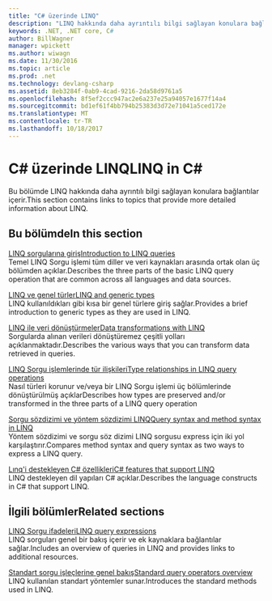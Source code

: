 ```yaml
---
title: "C# üzerinde LINQ"
description: "LINQ hakkında daha ayrıntılı bilgi sağlayan konulara bağlantılar."
keywords: .NET, .NET core, C#
author: BillWagner
manager: wpickett
ms.author: wiwagn
ms.date: 11/30/2016
ms.topic: article
ms.prod: .net
ms.technology: devlang-csharp
ms.assetid: 8eb3284f-0ab9-4cad-9216-2da58d9761a5
ms.openlocfilehash: 8f5ef2ccc947ac2e6a237e25a94057e1677f14a4
ms.sourcegitcommit: bd1ef61f4bb794b25383d3d72e71041a5ced172e
ms.translationtype: MT
ms.contentlocale: tr-TR
ms.lasthandoff: 10/18/2017
---
```

# <a name="linq-in-c"></a><span data-ttu-id="ca41e-104">C# üzerinde LINQ</span><span class="sxs-lookup"><span data-stu-id="ca41e-104">LINQ in C#</span></span>
<span data-ttu-id="ca41e-105">Bu bölümde LINQ hakkında daha ayrıntılı bilgi sağlayan konulara bağlantılar içerir.</span><span class="sxs-lookup"><span data-stu-id="ca41e-105">This section contains links to topics that provide more detailed information about LINQ.</span></span>  
  
## <a name="in-this-section"></a><span data-ttu-id="ca41e-106">Bu bölümde</span><span class="sxs-lookup"><span data-stu-id="ca41e-106">In this section</span></span>  
 [<span data-ttu-id="ca41e-107">LINQ sorgularına giriş</span><span class="sxs-lookup"><span data-stu-id="ca41e-107">Introduction to LINQ queries</span></span>](../programming-guide/concepts/linq/introduction-to-linq-queries.md)  
 <span data-ttu-id="ca41e-108">Temel LINQ Sorgu işlemi tüm diller ve veri kaynakları arasında ortak olan üç bölümden açıklar.</span><span class="sxs-lookup"><span data-stu-id="ca41e-108">Describes the three parts of the basic LINQ query operation that are common across all languages and data sources.</span></span>  
  
 [<span data-ttu-id="ca41e-109">LINQ ve genel türler</span><span class="sxs-lookup"><span data-stu-id="ca41e-109">LINQ and generic types</span></span>](../programming-guide/concepts/linq/linq-and-generic-types.md)  
 <span data-ttu-id="ca41e-110">LINQ kullanıldıkları gibi kısa bir genel türlere giriş sağlar.</span><span class="sxs-lookup"><span data-stu-id="ca41e-110">Provides a brief introduction to generic types as they are used in LINQ.</span></span>  
  
 [<span data-ttu-id="ca41e-111">LINQ ile veri dönüştürmeler</span><span class="sxs-lookup"><span data-stu-id="ca41e-111">Data transformations with LINQ</span></span>](../programming-guide/concepts/linq/data-transformations-with-linq.md)  
 <span data-ttu-id="ca41e-112">Sorgularda alınan verileri dönüştüremez çeşitli yolları açıklanmaktadır.</span><span class="sxs-lookup"><span data-stu-id="ca41e-112">Describes the various ways that you can transform data retrieved in queries.</span></span>  
  
 [<span data-ttu-id="ca41e-113">LINQ Sorgu işlemlerinde tür ilişkileri</span><span class="sxs-lookup"><span data-stu-id="ca41e-113">Type relationships in LINQ query operations</span></span>](../programming-guide/concepts/linq/type-relationships-in-linq-query-operations.md)  
 <span data-ttu-id="ca41e-114">Nasıl türleri korunur ve/veya bir LINQ Sorgu işlemi üç bölümlerinde dönüştürülmüş açıklar</span><span class="sxs-lookup"><span data-stu-id="ca41e-114">Describes how types are preserved and/or transformed in the three parts of a LINQ query operation</span></span>  
  
 [<span data-ttu-id="ca41e-115">Sorgu sözdizimi ve yöntem sözdizimi LINQ</span><span class="sxs-lookup"><span data-stu-id="ca41e-115">Query syntax and method syntax in LINQ</span></span>](../programming-guide/concepts/linq/query-syntax-and-method-syntax-in-linq.md)  
 <span data-ttu-id="ca41e-116">Yöntem sözdizimi ve sorgu söz dizimi LINQ sorgusu express için iki yol karşılaştırır.</span><span class="sxs-lookup"><span data-stu-id="ca41e-116">Compares method syntax and query syntax as two ways to express a LINQ query.</span></span>  
  
 [<span data-ttu-id="ca41e-117">Lınq'i destekleyen C# özellikleri</span><span class="sxs-lookup"><span data-stu-id="ca41e-117">C# features that support LINQ</span></span>](../programming-guide/concepts/linq/features-that-support-linq.md)  
 <span data-ttu-id="ca41e-118">LINQ destekleyen dil yapıları C# açıklar.</span><span class="sxs-lookup"><span data-stu-id="ca41e-118">Describes the language constructs in C# that support LINQ.</span></span>  
   
## <a name="related-sections"></a><span data-ttu-id="ca41e-119">İlgili bölümler</span><span class="sxs-lookup"><span data-stu-id="ca41e-119">Related sections</span></span>  
 [<span data-ttu-id="ca41e-120">LINQ Sorgu ifadeleri</span><span class="sxs-lookup"><span data-stu-id="ca41e-120">LINQ query expressions</span></span>](../programming-guide/linq-query-expressions/index.md)  
 <span data-ttu-id="ca41e-121">LINQ sorguları genel bir bakış içerir ve ek kaynaklara bağlantılar sağlar.</span><span class="sxs-lookup"><span data-stu-id="ca41e-121">Includes an overview of queries in LINQ and provides links to additional resources.</span></span>  
  
 [<span data-ttu-id="ca41e-122">Standart sorgu işleçlerine genel bakış</span><span class="sxs-lookup"><span data-stu-id="ca41e-122">Standard query operators overview</span></span>](../programming-guide/concepts/linq/standard-query-operators-overview.md)  
 <span data-ttu-id="ca41e-123">LINQ kullanılan standart yöntemler sunar.</span><span class="sxs-lookup"><span data-stu-id="ca41e-123">Introduces the standard methods used in LINQ.</span></span>  
  
